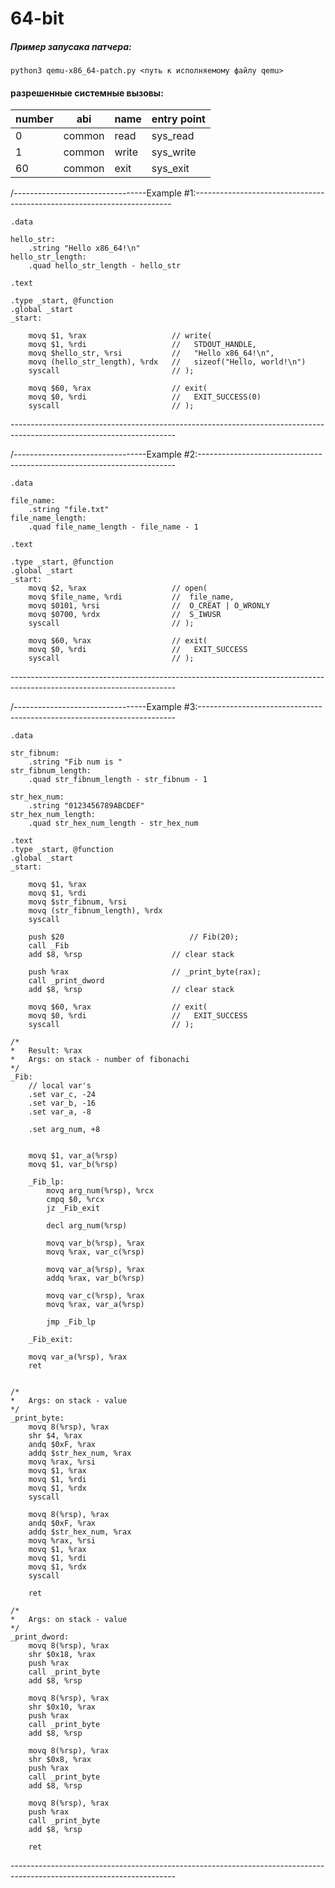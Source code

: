 # 64-bit

##### Пример запусака патчера:
``python3 qemu-x86_64-patch.py <путь к исполняемому файлу qemu>``

#### разрешенные системные вызовы:

|number| 	abi| 	name| 	entry point |
|------|-------|--------|---------------|
|0 	   |common |read    |    sys_read   |
|1 	   |common |write   |	sys_write   |
|60    |common |exit 	|sys_exit       |



/---------------------------------Example #1:------------------------------------------------------------------------
```
.data

hello_str:
	.string "Hello x86_64!\n"
hello_str_length:
    .quad hello_str_length - hello_str

.text

.type _start, @function
.global _start
_start:

    movq $1, %rax 					// write(
    movq $1, %rdi					//   STDOUT_HANDLE,
    movq $hello_str, %rsi			//   "Hello x86_64!\n",
    movq (hello_str_length), %rdx	//   sizeof("Hello, world!\n")
    syscall							// );
    
    movq $60, %rax					// exit(
    movq $0, %rdi					//   EXIT_SUCCESS(0)
    syscall							// );
```
\-----------------------------------------------------------------------------------------------------------------------

/---------------------------------Example #2:------------------------------------------------------------------------
```
.data

file_name:
	.string "file.txt"
file_name_length:
    .quad file_name_length - file_name - 1

.text

.type _start, @function
.global _start
_start:
    movq $2, %rax 					// open(
    movq $file_name, %rdi			//  file_name,
    movq $0101, %rsi				//  O_CREAT | O_WRONLY
    movq $0700, %rdx				//  S_IWUSR
    syscall							// );
    
    movq $60, %rax					// exit(
    movq $0, %rdi					//   EXIT_SUCCESS
    syscall							// );
```
\-----------------------------------------------------------------------------------------------------------------------

/---------------------------------Example #3:------------------------------------------------------------------------
```
.data

str_fibnum:
	.string "Fib num is "
str_fibnum_length:
    .quad str_fibnum_length - str_fibnum - 1

str_hex_num:
	.string "0123456789ABCDEF"
str_hex_num_length:
	.quad str_hex_num_length - str_hex_num

.text
.type _start, @function
.global _start
_start:

    movq $1, %rax 					
    movq $1, %rdi					
    movq $str_fibnum, %rsi			
    movq (str_fibnum_length), %rdx	
    syscall							
    
    push $20							// Fib(20);
    call _Fib
    add $8, %rsp  					// clear stack
    
    push %rax						// _print_byte(rax);
    call _print_dword
    add $8, %rsp  					// clear stack
    
    movq $60, %rax					// exit(
    movq $0, %rdi					//   EXIT_SUCCESS
    syscall							// );
    
/*
*	Result: %rax
*	Args: on stack - number of fibonachi
*/
_Fib:
	// local var's
	.set var_c, -24
	.set var_b, -16
	.set var_a, -8

	.set arg_num, +8


	movq $1, var_a(%rsp) 
	movq $1, var_b(%rsp) 

	_Fib_lp:
		movq arg_num(%rsp), %rcx
		cmpq $0, %rcx 
		jz _Fib_exit

		decl arg_num(%rsp)

		movq var_b(%rsp), %rax
		movq %rax, var_c(%rsp)

		movq var_a(%rsp), %rax
		addq %rax, var_b(%rsp)

		movq var_c(%rsp), %rax
		movq %rax, var_a(%rsp)

		jmp _Fib_lp

	_Fib_exit:

	movq var_a(%rsp), %rax
    ret


/*
*	Args: on stack - value
*/
_print_byte:
    movq 8(%rsp), %rax
    shr $4, %rax
    andq $0xF, %rax
    addq $str_hex_num, %rax	
    movq %rax, %rsi	
    movq $1, %rax 					
    movq $1, %rdi							
    movq $1, %rdx	
    syscall		
    
    movq 8(%rsp), %rax
    andq $0xF, %rax
    addq $str_hex_num, %rax	
    movq %rax, %rsi	
    movq $1, %rax 					
    movq $1, %rdi							
    movq $1, %rdx	
    syscall	
    
	ret

/*
*	Args: on stack - value
*/
_print_dword:
	movq 8(%rsp), %rax
    shr $0x18, %rax
    push %rax						
    call _print_byte
    add $8, %rsp  
    
    movq 8(%rsp), %rax
    shr $0x10, %rax
    push %rax						
    call _print_byte
    add $8, %rsp  
    
    movq 8(%rsp), %rax
    shr $0x8, %rax
    push %rax						
    call _print_byte
    add $8, %rsp 
    
    movq 8(%rsp), %rax
    push %rax						
    call _print_byte
    add $8, %rsp  
    
	ret

```
\-----------------------------------------------------------------------------------------------------------------------
